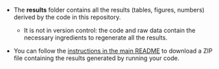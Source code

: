 - The **results** folder contains all the results (tables, figures, numbers) derived by the code in this repository.
    - It is not in version control: the code and raw data contain the necessary ingredients to regenerate all the results.

- You can follow the [instructions in the main README](/README.md#%EF%B8%8F-viewing-your-results) to download a ZIP file containing the results generated by running your code.
